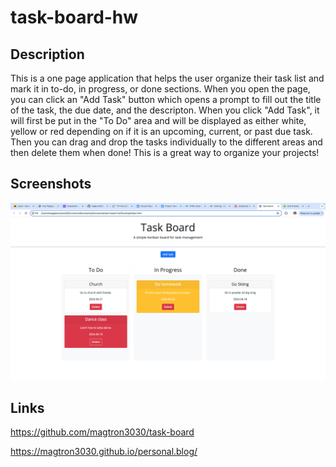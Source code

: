 # task-board-hw

## Description 
This is a one page application that helps the user organize their task list and mark it in to-do, in progress, or done sections. When you open the page, you can click an "Add Task" button which opens a prompt to fill out the title of the task, the due date, and the descripton. When you click "Add Task", it will first be put in the "To Do" area and will be displayed as either white, yellow or red depending on if it is an upcoming, current, or past due task. Then you can drag and drop the tasks individually to the different areas and then delete them when done! This is a great way to organize your projects!


## Screenshots
![This is a screenshot of the task board page.](.//Assets/task.board.hw.screenshot.png) 

## Links
https://github.com/magtron3030/task-board

https://magtron3030.github.io/personal.blog/